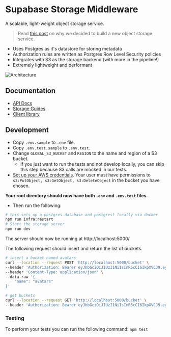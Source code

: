 # Supabase Storage Middleware

A scalable, light-weight object storage service.

> Read [this post](https://supabase.io/blog/2021/03/30/supabase-storage) on why we decided to build a new object storage service.

- Uses Postgres as it's datastore for storing metadata
- Authorization rules are written as Postgres Row Level Security policies
- Integrates with S3 as the storage backend (with more in the pipeline!)
- Extremely lightweight and performant

![Architecture](./static/architecture.png?raw=true 'Architecture')

## Documentation

- [API Docs](https://supabase.github.io/storage-api/#/)
- [Storage Guides](https://supabase.io/docs/guides/storage)
- [Client library](https://supabase.io/docs/reference/javascript/storage-createbucket)

## Development

- Copy `.env.sample` to `.env` file.
- Copy `.env.test.sample` to `.env.test`.
- Change `GLOBAL_S3_BUCKET` and `REGION` to the name and region of a S3 bucket.
  - If you just want to run the tests and not develop locally, you can skip this step because S3 calls are mocked in our tests.
- [Set up your AWS credentials](https://docs.aws.amazon.com/cli/latest/userguide/cli-configure-files.html). Your user must have permissions to `s3:PutObject, s3:GetObject, s3:DeleteObject` in the bucket you have chosen.

**Your root directory should now have both `.env` and `.env.test` files.**

- Then run the following:

```bash
# this sets up a postgres database and postgrest locally via docker
npm run infra:restart
# Start the storage server
npm run dev
```

The server should now be running at http://localhost:5000/

The following request should insert and return the list of buckets.

```bash
# insert a bucket named avatars
curl --location --request POST 'http://localhost:5000/bucket' \
--header 'Authorization: Bearer eyJhbGciOiJIUzI1NiIsInR5cCI6IkpXVCJ9.eyJyb2xlIjoic2VydmljZV9yb2xlIiwiaWF0IjoxNjEzNTMxOTg1LCJleHAiOjE5MjkxMDc5ODV9.th84OKK0Iz8QchDyXZRrojmKSEZ-OuitQm_5DvLiSIc' \
--header 'Content-Type: application/json' \
--data-raw '{
    "name": "avatars"
}'

# get buckets
curl --location --request GET 'http://localhost:5000/bucket' \
--header 'Authorization: Bearer eyJhbGciOiJIUzI1NiIsInR5cCI6IkpXVCJ9.eyJyb2xlIjoic2VydmljZV9yb2xlIiwiaWF0IjoxNjEzNTMxOTg1LCJleHAiOjE5MjkxMDc5ODV9.th84OKK0Iz8QchDyXZRrojmKSEZ-OuitQm_5DvLiSIc'
```

### Testing

To perform your tests you can run the following command: `npm test`


